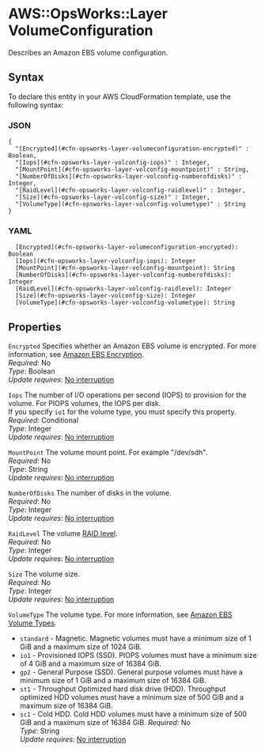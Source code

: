 # AWS::OpsWorks::Layer VolumeConfiguration<a name="aws-properties-opsworks-layer-volumeconfiguration"></a>

Describes an Amazon EBS volume configuration\.

## Syntax<a name="aws-properties-opsworks-layer-volumeconfiguration-syntax"></a>

To declare this entity in your AWS CloudFormation template, use the following syntax:

### JSON<a name="aws-properties-opsworks-layer-volumeconfiguration-syntax.json"></a>

```
{
  "[Encrypted](#cfn-opsworks-layer-volumeconfiguration-encrypted)" : Boolean,
  "[Iops](#cfn-opsworks-layer-volconfig-iops)" : Integer,
  "[MountPoint](#cfn-opsworks-layer-volconfig-mountpoint)" : String,
  "[NumberOfDisks](#cfn-opsworks-layer-volconfig-numberofdisks)" : Integer,
  "[RaidLevel](#cfn-opsworks-layer-volconfig-raidlevel)" : Integer,
  "[Size](#cfn-opsworks-layer-volconfig-size)" : Integer,
  "[VolumeType](#cfn-opsworks-layer-volconfig-volumetype)" : String
}
```

### YAML<a name="aws-properties-opsworks-layer-volumeconfiguration-syntax.yaml"></a>

```
  [Encrypted](#cfn-opsworks-layer-volumeconfiguration-encrypted): Boolean
  [Iops](#cfn-opsworks-layer-volconfig-iops): Integer
  [MountPoint](#cfn-opsworks-layer-volconfig-mountpoint): String
  [NumberOfDisks](#cfn-opsworks-layer-volconfig-numberofdisks): Integer
  [RaidLevel](#cfn-opsworks-layer-volconfig-raidlevel): Integer
  [Size](#cfn-opsworks-layer-volconfig-size): Integer
  [VolumeType](#cfn-opsworks-layer-volconfig-volumetype): String
```

## Properties<a name="aws-properties-opsworks-layer-volumeconfiguration-properties"></a>

`Encrypted` <a name="cfn-opsworks-layer-volumeconfiguration-encrypted"></a>
Specifies whether an Amazon EBS volume is encrypted\. For more information, see [Amazon EBS Encryption](https://docs.aws.amazon.com/AWSEC2/latest/UserGuide/EBSEncryption.html)\.  
_Required_: No  
_Type_: Boolean  
_Update requires_: [No interruption](https://docs.aws.amazon.com/AWSCloudFormation/latest/UserGuide/using-cfn-updating-stacks-update-behaviors.html#update-no-interrupt)

`Iops` <a name="cfn-opsworks-layer-volconfig-iops"></a>
The number of I/O operations per second \(IOPS\) to provision for the volume\. For PIOPS volumes, the IOPS per disk\.  
If you specify `io1` for the volume type, you must specify this property\.  
_Required_: Conditional  
_Type_: Integer  
_Update requires_: [No interruption](https://docs.aws.amazon.com/AWSCloudFormation/latest/UserGuide/using-cfn-updating-stacks-update-behaviors.html#update-no-interrupt)

`MountPoint` <a name="cfn-opsworks-layer-volconfig-mountpoint"></a>
The volume mount point\. For example "/dev/sdh"\.  
_Required_: No  
_Type_: String  
_Update requires_: [No interruption](https://docs.aws.amazon.com/AWSCloudFormation/latest/UserGuide/using-cfn-updating-stacks-update-behaviors.html#update-no-interrupt)

`NumberOfDisks` <a name="cfn-opsworks-layer-volconfig-numberofdisks"></a>
The number of disks in the volume\.  
_Required_: No  
_Type_: Integer  
_Update requires_: [No interruption](https://docs.aws.amazon.com/AWSCloudFormation/latest/UserGuide/using-cfn-updating-stacks-update-behaviors.html#update-no-interrupt)

`RaidLevel` <a name="cfn-opsworks-layer-volconfig-raidlevel"></a>
The volume [RAID level](http://en.wikipedia.org/wiki/Standard_RAID_levels)\.  
_Required_: No  
_Type_: Integer  
_Update requires_: [No interruption](https://docs.aws.amazon.com/AWSCloudFormation/latest/UserGuide/using-cfn-updating-stacks-update-behaviors.html#update-no-interrupt)

`Size` <a name="cfn-opsworks-layer-volconfig-size"></a>
The volume size\.  
_Required_: No  
_Type_: Integer  
_Update requires_: [No interruption](https://docs.aws.amazon.com/AWSCloudFormation/latest/UserGuide/using-cfn-updating-stacks-update-behaviors.html#update-no-interrupt)

`VolumeType` <a name="cfn-opsworks-layer-volconfig-volumetype"></a>
The volume type\. For more information, see [ Amazon EBS Volume Types](https://docs.aws.amazon.com/AWSEC2/latest/UserGuide/EBSVolumeTypes.html)\.

- `standard` \- Magnetic\. Magnetic volumes must have a minimum size of 1 GiB and a maximum size of 1024 GiB\.
- `io1` \- Provisioned IOPS \(SSD\)\. PIOPS volumes must have a minimum size of 4 GiB and a maximum size of 16384 GiB\.
- `gp2` \- General Purpose \(SSD\)\. General purpose volumes must have a minimum size of 1 GiB and a maximum size of 16384 GiB\.
- `st1` \- Throughput Optimized hard disk drive \(HDD\)\. Throughput optimized HDD volumes must have a minimum size of 500 GiB and a maximum size of 16384 GiB\.
- `sc1` \- Cold HDD\. Cold HDD volumes must have a minimum size of 500 GiB and a maximum size of 16384 GiB\.
  _Required_: No  
  _Type_: String  
  _Update requires_: [No interruption](https://docs.aws.amazon.com/AWSCloudFormation/latest/UserGuide/using-cfn-updating-stacks-update-behaviors.html#update-no-interrupt)
